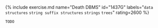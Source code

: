 {% include exercise.md name="Death DBMS" id="1437G" labels="`data structures` `string suffix structures` `strings` `trees`" rating=2600 %}

```
TODO
```

